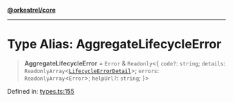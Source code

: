 [**@orkestrel/core**](../index.md)

***

# Type Alias: AggregateLifecycleError

> **AggregateLifecycleError** = `Error` & `Readonly`\<\{ `code?`: `string`; `details`: `ReadonlyArray`\<[`LifecycleErrorDetail`](../interfaces/LifecycleErrorDetail.md)\>; `errors`: `ReadonlyArray`\<`Error`\>; `helpUrl?`: `string`; \}\>

Defined in: [types.ts:155](https://github.com/orkestrel/core/blob/cbe5b2d7b027ca6f0f1301ef32750afb69b4764b/src/types.ts#L155)
